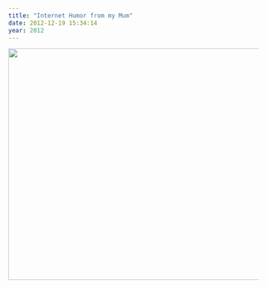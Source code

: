 ```yaml
---
title: "Internet Humor from my Mum"
date: 2012-12-19 15:34:14
year: 2012
---
```

<img title="ATT1" src="{{'/files/2012/12/ATT1.jpg' | relative_url}}" alt="" width="598" height="467" />
